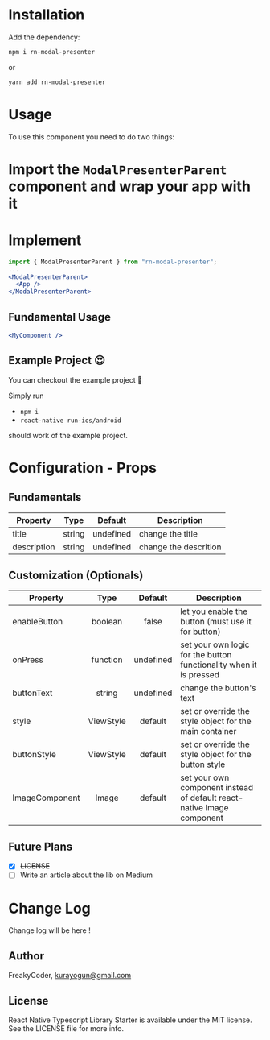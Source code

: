 # Installation

Add the dependency:

```bash
npm i rn-modal-presenter
```
or
```bash
yarn add rn-modal-presenter
```

# Usage

To use this component you need to do two things:
# Import the `ModalPresenterParent` component and wrap your app with it
# Implement

```jsx
import { ModalPresenterParent } from "rn-modal-presenter";
...
<ModalPresenterParent>
  <App />
</ModalPresenterParent>
```

## Fundamental Usage

```jsx
<MyComponent />
```

## Example Project 😍

You can checkout the example project 🥰

Simply run

- `npm i`
- `react-native run-ios/android`

should work of the example project.

# Configuration - Props

## Fundamentals

| Property    |  Type  |  Default  | Description           |
| ----------- | :----: | :-------: | --------------------- |
| title       | string | undefined | change the title      |
| description | string | undefined | change the descrition |

## Customization (Optionals)

| Property       |   Type    |  Default  | Description                                                            |
| -------------- | :-------: | :-------: | ---------------------------------------------------------------------- |
| enableButton   |  boolean  |   false   | let you enable the button (must use it for button)                     |
| onPress        | function  | undefined | set your own logic for the button functionality when it is pressed     |
| buttonText     |  string   | undefined | change the button's text                                               |
| style          | ViewStyle |  default  | set or override the style object for the main container                |
| buttonStyle    | ViewStyle |  default  | set or override the style object for the button style                  |
| ImageComponent |   Image   |  default  | set your own component instead of default react-native Image component |

## Future Plans

- [x] ~~LICENSE~~
- [ ] Write an article about the lib on Medium

# Change Log

Change log will be here !

## Author

FreakyCoder, kurayogun@gmail.com

## License

React Native Typescript Library Starter is available under the MIT license. See the LICENSE file for more info.
